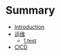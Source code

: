 # Summary

* [Introduction](README.md)
* [运维](opers/README.md)
    * [1.test](opers/README.md)
* [CICD](cicd/README.md)

